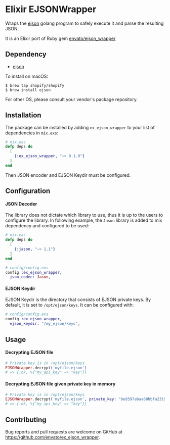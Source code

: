 # Elixir EJSONWrapper

Wraps the [ejson](https://github.com/Shopify/ejson) golang program to safely execute it and parse the resulting JSON.

It is an Elixir port of Ruby gem [envato/ejson_wrapper](https://github.com/envato/ejson_wrapper)

## Dependency

* [ejson](https://github.com/Shopify/ejson)

To install on macOS:

```
$ brew tap shopify/shopify
$ brew install ejson
```

For other OS, please consult your vendor's package repository.

## Installation

The package can be installed by adding `ex_ejson_wrapper` to your list of dependencies in `mix.exs`:

```elixir
# mix.exs
defp deps do
  [
    {:ex_ejson_wrapper, "~> 0.1.0"}
  ]
end
```

Then JSON encoder and EJSON Keydir must be configured.

## Configuration

#### JSON Decoder

The library does not dictate which library to use, thus it is up to the users to configure the library. In following example, the `Jason` library is added to mix dependency and configured to be used:

```elixir
# mix.exs
defp deps do
  [
    {:jason, "~> 1.1"}
  ]
end
```

```elixir
# config/config.exs
config :ex_ejson_wrapper,
  json_codec: Jason,
```

#### EJSON Keydir

EJSON Keydir is the directory that consists of EJSON private keys. By default, it is set to `/opt/ejson/keys`. It can be configured with:


```elixir
# config/config.exs
config :ex_ejson_wrapper,
  ejson_keydir: "/my_ejson/keys",
```

## Usage

#### Decrypting EJSON file

```elixir
# Private key is in /opt/ejson/keys
EJSONWrapper.decrypt('myfile.ejson')
# => {:ok, %{"my_api_key" => "key"}}
```

#### Decrypting EJSON file given private key in memory

```elixir
# Private key is in /opt/ejson/keys
EJSONWrapper.decrypt('myfile.ejson', private_key: "be8597abaa68bbfa23193624b1ed5e2cd6b9a8015e722138b23ecd3c90239b2d")
# => {:ok, %{"my_api_key" => "key"}}
```

## Contributing

Bug reports and pull requests are welcome on GitHub at https://github.com/envato/ex_ejson_wrapper.

